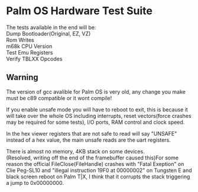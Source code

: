 # Palm OS Hardware Test Suite

The tests available in the end will be:  
Dump Bootloader(Original, EZ, VZ)  
Rom Writes  
m68k CPU Version  
Test Emu Registers  
Verify TBLXX Opcodes  


## Warning
The version of gcc avalible for Palm OS is very old, any change you make must be c89 compatible or it wont compile!

If you enable unsafe mode you will have to reboot to exit, this is because it will take over the whole OS including interrupts, reset vectors(force crashes may be required for some tests), I/O ports, RAM control and clock speed.

In the hex viewer registers that are not safe to read will say "UNSAFE" instead of a hex value, the main unsafe reads are the uart registers.

There is almost no memory, 4KB stack on some devices.  
(Resolved, writing off the end of the framebuffer caused this)For some reason the official FileClose(FileHandle) crashes with "Fatal Exeption" on Clie Peg-SL10 and "illegal instruction 19F0 at 00000002" on Tungsten E and black screen reboot on Palm T|X, I think that it corrupts the stack triggering a jump to 0x00000000.
